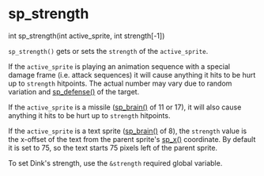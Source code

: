 # sp_strength

<Prototype>int sp_strength(int active_sprite, int strength[-1])</Prototype>

`sp_strength()` gets or sets the `strength` of the `active_sprite`.

If the `active_sprite` is playing an animation sequence with a special damage frame (i.e. attack sequences) it will cause anything it hits to be hurt up to `strength` hitpoints. The actual number may vary due to random variation and [sp_defense()](./sp-defense.md) of the target.

If the `active_sprite` is a missile ([sp_brain()](./sp-brain.md) of 11 or 17), it will also cause anything it hits to be hurt up to `strength` hitpoints.

If the `active_sprite` is a text sprite ([sp_brain()](./sp-brain.md) of 8), the `strength` value is the x-offset of the text from the parent sprite's [sp_x()](./sp-x.md) coordinate. By default it is set to 75, so the text starts 75 pixels left of the parent sprite.

To set Dink's strength, use the `&strength` required global variable.
